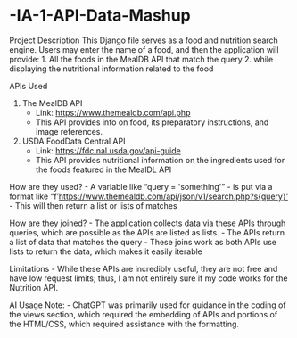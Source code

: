 # -IA-1-API-Data-Mashup

Project Description
This Django file serves as a food and nutrition search engine. Users may enter the name of a food, and then the application will provide:
	1. All the foods in the MealDB API that match the query
	2. while displaying the nutritional information related to the food

APIs Used
1. The MealDB API
	- Link: https://www.themealdb.com/api.php 
	- This API provides info on food, its preparatory instructions, and image references.
2. USDA FoodData Central API
	- Link: https://fdc.nal.usda.gov/api-guide
	- This API provides nutritional information on the ingredients used for the foods featured in the MealDL API

How are they used?
	- A variable like “query = 'something'”
	- is put via a format like “f’https://www.themealdb.com/api/json/v1/search.php?s{query}’
	- This will then return a list or lists of matches

How are they joined?
	- The application collects data via these APIs through queries, which are possible as the APIs are listed as lists. 
	- The APIs return a list of data that matches the query
	- These joins work as both APIs use lists to return the data, which makes it easily iterable

Limitations
	- While these APIs are incredibly useful, they are not free and have low request limits; thus, I am not entirely sure if my code works for the Nutrition API.

AI Usage Note:
	- ChatGPT was primarily used for guidance in the coding of the views section, which required the embedding of APIs and portions of the HTML/CSS, which required assistance with the formatting. 

